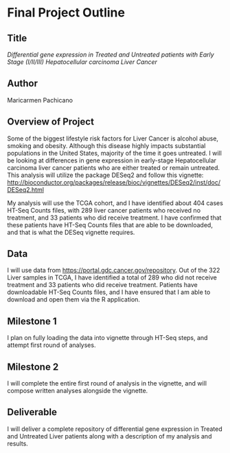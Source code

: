 # Final Project Outline

## Title
*Differential gene expression in Treated and Untreated patients with Early Stage (I/II/III) Hepatocellular carcinoma Liver Cancer*

## Author
Maricarmen Pachicano

## Overview of Project
Some of the biggest lifestyle risk factors for Liver Cancer is alcohol abuse, smoking and obesity. Although this disease highly impacts substantial populations in the United States, majority of the time it goes untreated. I will be looking at differences in gene expression in early-stage Hepatocellular carcinoma liver cancer patients who are either treated or remain untreated. This analysis will utilize the package DESeq2 and follow this vignette: http://bioconductor.org/packages/release/bioc/vignettes/DESeq2/inst/doc/DESeq2.html 

My analysis will use the TCGA cohort, and I have identified about 404 cases HT-Seq Counts files, with 289 liver cancer patients who received no treatment, and 33 patients who did receive treatment. I have confirmed that these patients have HT-Seq Counts files that are able to be downloaded, and that is what the DESeq vignette requires. 

## Data
I will use data from https://portal.gdc.cancer.gov/repository. Out of the 322 Liver samples in TCGA, I have identified a total of 289 who did not receive treatment and 33 patients who did receive treatment. Patients have downloadable HT-Seq Counts files, and I have ensured that I am able to download and open them via the R application. 

## Milestone 1
I plan on fully loading the data into vignette through HT-Seq steps, and attempt first round of analyses.

## Milestone 2
I will complete the entire first round of analysis in the vignette, and will compose written analyses alongside the vignette.

## Deliverable 
I will deliver a complete repository of differential gene expression in Treated and Untreated Liver patients along with a description of my analysis and results.
